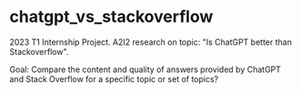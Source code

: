 # chatgpt_vs_stackoverflow
2023 T1 Internship Project. A2I2 research on topic: "Is ChatGPT better than Stackoverflow".

Goal: Compare the content and quality of answers provided by ChatGPT and Stack Overflow for a specific topic or set of topics?

